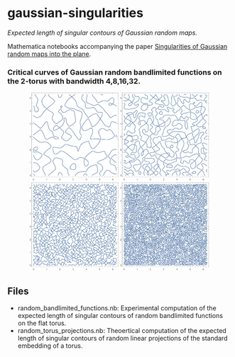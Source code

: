 # gaussian-singularities
*Expected length of singular contours of Gaussian random maps.*

Mathematica notebooks accompanying the paper [Singularities of Gaussian random maps into the plane](https://arxiv.org/abs/2202.08242).


### Critical curves of Gaussian random bandlimited functions on the 2-torus with bandwidth 4,8,16,32.

<p align="center">
<img src="images/bw4.jpg" width="200" height="200"> <img src="images/bw8.jpg" width="200" height="200" >
<img src="images/bw16.jpg" width="200" height="200" > <img src="images/bw32.jpg" width="200" height="200" >
</p>

## Files

- random_bandlimited_functions.nb: Experimental computation of the expected length of singular contours of random bandlimited functions on the flat torus.
- random_torus_projections.nb: Theoertical computation of the expected length of singular contours of random linear projections of the standard embedding of a torus.
